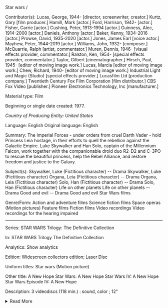 
Star wars /

Contributor(s): Lucas, George, 1944- [director, screenwriter, creator.] Kurtz, Gary [film producer.] Hamill, Mark [actor.] Ford, Harrison, 1942- [actor.] Fisher, Carrie [actor.] Cushing, Peter, 1913-1994 [actor.] Guinness, Alec, 1914-2000 [actor.] Daniels, Anthony [actor.] Baker, Kenny, 1934-2016 [actor.] Prowse, David, 1935-2020 [actor.] Jones, James Earl [voice actor.] Mayhew, Peter, 1944-2019 [actor.] Williams, John, 1932- [composer.] McQuarrie, Ralph [artist, commentator.] Muren, Dennis, 1946- [visual effects provider, commentator.] Ralston, Ken, 1954- [special effects provider, commentator.] Taylor, Gilbert [cinematographer.] Hirsch, Paul, 1945- [editor of moving image work.] Lucas, Marcia [editor of moving image work.] Chew, Richard, 1940- [editor of moving image work.] Industrial Light and Magic (Studio) [special effects provider.] Lucasfilm Ltd [production company.] Twentieth Century Fox Film Corporation [film distributor.] CBS Fox Video [publisher.] Pioneer Electronics Technology, Inc [manufacturer.] 

Material type: Film

Beginning or single date created: 1977.

*Country of Producing Entity: United States*

Language: English Original language: English

Summary: The Imperial Forces - under orders from cruel Darth Vader - hold Princess Leia hostage, in their efforts to quell the rebellion against the Galactic Empire. Luke Skywalker and Han Solo, captain of the Millennium Falcon, work together with the companionable droid duo R2-D2 and C-3PO to rescue the beautiful princess, help the Rebel Alliance, and restore freedom and justice to the Galaxy. 

Subject(s): Skywalker, Luke (Fictitious character) -- Drama Skywalker, Luke (Fictitious character) Organa, Leia (Fictitious character) -- Drama Organa, Leia (Fictitious character) Solo, Han (Fictitious character) -- Drama Solo, Han (Fictitious character) Life on other planets Life on other planets -- Drama Good and evil -- Drama Good and evil Star Wars films 

Genre/Form: Action and adventure films Science fiction films Space operas (Motion pictures) Feature films Fiction films Video recordings Video recordings for the hearing impaired 

---

Series: STAR WARS Trilogy: The Definitive Collection

In: STAR WARS Trilogy The Definitive Collection

Analytics: Show analytics

Edition: Widescreen collectors edition; Laser Disc

Uniform titles: Star wars (Motion picture) 

Other title: A New Hope Star Wars: A New Hope Star Wars IV: A New Hope Star Wars Episode IV: A New Hope 

Description: 3 videodiscs (118 min.) : sound, color ; 12"

<details>
<summary>Read More</summary>
<br>

Production credits: Photography, Gilbert Taylor ; film editors, Paul Hirsch, Marcia Lucas, Richard Chew ; music, John Williams ; concept art, Ralph McQuarrie ; visual effects, Dennis Muren ; special effects, Ken Ralston.

Cast: Mark Hamill, Harrison Ford, Carrie Fisher, Peter Cushing, Alec Guinness, David Prowse, James Earl Jones.

Producer: San Rafael, CA : Lucasfilm Ltd. [1977]

Distributor: Los Angeles, CA : Twentieth Century Fox Film Corporation [1977]

Publisher: Beverly Hills, CA : Fox Video [1993]

Manufacturer: Tokyo, JPN : Pioneer Electronics Technology, Inc. [1993]

>Contents:

>Please note that the discs sometimes skip backwards, replaying a few seconds at these points : R2 and C3P0 entering escape pod ; Obi Wan Kenobi watching Leia's message ; Vader talking to Tarkin and walking outside the Millennium Falcon in the Death Star ; Luke seeing Obi Wan fighting Vader ; beginning of trench runs.

>Analog audio track is accompanying commentary at specific points in the film, outlined here. There is no film audio on the analog tracks, so it is suggested that viewers follow along using the booklet and switch from digital to analog when they want to hear the commentary. Audio is also very quiet, so volume change may be necessary. . -- 
>- Sides 1-2 : -- 
>- `3.` Ken Ralston : the origins of STAR WARS and motion control camera work ; original ship designs. -- 
>- `9.` Ralph McQuarrie : artistic concepts for Tatooine ; design concepts for C-3PO ; design concepts for R2-D2. -- 
>- `15.` Ken Ralston : creating the Leia holograph. -- 
>- `18.` Ken Ralston : shooting the landspeeder and Tuskin Raider scenes in the desert. (error in booklet : says Ch 19) -- 
>- `21.` George Lucas : mythology in STAR WARS. (error in booklet : says Side 4, Ch 19) -- 
>- `23.` George Lucas : creating the sounds of Darth Vader with Ben Burtt. -- 
>- `25.` George Lucas : the choice of James Earl Jones as the voice of Darth Vader. -- 
>- `29.` Ralph McQuarrie : Chewbacca design considerations. -- 
>- `34.` Ken Ralston : the illusion of hyperspace. -- 
>- Sides 3-4 : -- 
>- `3.` Ralph McQuarrie : production designs for the Death Star ; Dennis Muren : plexiglass and matte shots for the Death Star. -- 
>- `21.` Dennis Muren : George Lucas' direction for space dogfights. -- 
>- `24.` Ken Ralston : matte shots and the Death Star. -- 
>- Side 5: -- 
>- `1.` Dennis Muren : constructing the "Armada" sequence in the Rebel attack (error in booklet : says Ch 2) -- 
>- `2.` Ken Ralston : depicting spacecraft speed in effects shots. -- 
>- `3.` Ken Ralston : the trench run and TIE fighter explosions. -- 
>- `7.` Ken Ralston : Lucas' concepts and templates for the Death Star aerial battle. -- 
>- `15.-16.` Ken Ralston : explosion of the Death Star. (missing first words of dialogue) -- 
>- `17.-18.` Dennis Muren and Ken Ralston : original crew reactions to STAR WARS. (error in booklet : missing Ralston's name)
>- Supplemental materials : Points of interest : -- 
>- Side 6 : -- 
>- `21.` Excerpted from 1992 and 1993 interviews, George Lucas describes the origins and development of storylines, characters, and casting in STAR WARS. -- 
>- `28.` Years before STAR WARS started production, George Lucas and Gary Kurtz hired artist Ralph McQuarrie to develop a series of sketches based on the STAR WARS script to sell the idea to a studio. These sketches, along with numerous others that Ralph executed once STAR WARS began pre-production, are presented with his narrative on the design origins of the STAR WARS universe. -- 
>- `29.-36.` Still photographs: Behind the scenes. -- 
>- `37.-39.` Still photographs: Special effects. -- 
>- `41.` A rare look at the props and models from the STAR WARS trilogy housed in the Lucasfilm Archives. From a full-scale landspeeder to Darth Vader's mask and spacecraft prototypes, this tour affords an opportunity to see some of the creations that have become part of STAR WARS magic.

</details>
